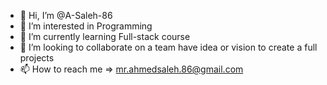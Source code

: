 - 👋 Hi, I’m @A-Saleh-86
- 👀 I’m interested in Programming
- 🌱 I’m currently learning Full-stack course
- 💞️ I’m looking to collaborate on a team have idea or vision to create a full projects
- 📫 How to reach me => mr.ahmedsaleh.86@gmail.com

<!---
A-Saleh-86/A-Saleh-86 is a ✨ special ✨ repository because its `README.md` (this file) appears on your GitHub profile.
You can click the Preview link to take a look at your changes.
--->
